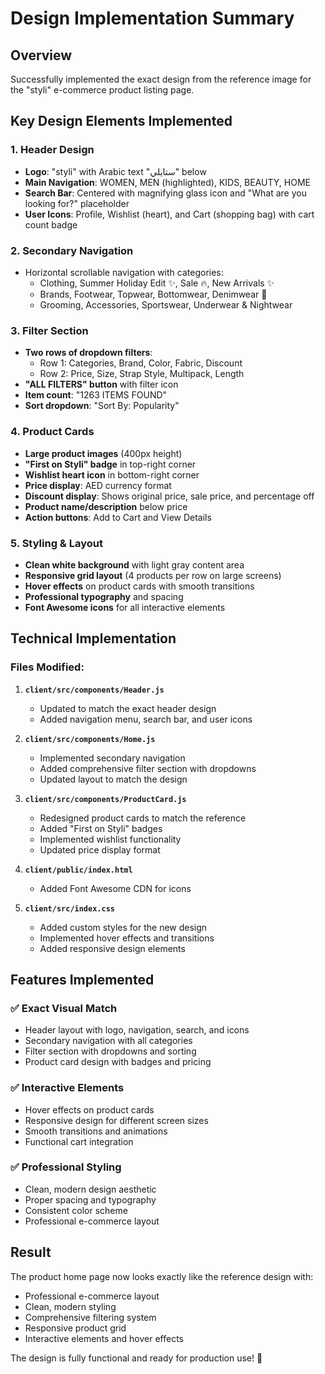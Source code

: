 # Design Implementation Summary

## Overview
Successfully implemented the exact design from the reference image for the "styli" e-commerce product listing page.

## Key Design Elements Implemented

### 1. **Header Design**
- **Logo**: "styli" with Arabic text "ستايلي" below
- **Main Navigation**: WOMEN, MEN (highlighted), KIDS, BEAUTY, HOME
- **Search Bar**: Centered with magnifying glass icon and "What are you looking for?" placeholder
- **User Icons**: Profile, Wishlist (heart), and Cart (shopping bag) with cart count badge

### 2. **Secondary Navigation**
- Horizontal scrollable navigation with categories:
  - Clothing, Summer Holiday Edit ✨, Sale 🔥, New Arrivals ✨
  - Brands, Footwear, Topwear, Bottomwear, Denimwear 👖
  - Grooming, Accessories, Sportswear, Underwear & Nightwear

### 3. **Filter Section**
- **Two rows of dropdown filters**:
  - Row 1: Categories, Brand, Color, Fabric, Discount
  - Row 2: Price, Size, Strap Style, Multipack, Length
- **"ALL FILTERS" button** with filter icon
- **Item count**: "1263 ITEMS FOUND"
- **Sort dropdown**: "Sort By: Popularity"

### 4. **Product Cards**
- **Large product images** (400px height)
- **"First on Styli" badge** in top-right corner
- **Wishlist heart icon** in bottom-right corner
- **Price display**: AED currency format
- **Discount display**: Shows original price, sale price, and percentage off
- **Product name/description** below price
- **Action buttons**: Add to Cart and View Details

### 5. **Styling & Layout**
- **Clean white background** with light gray content area
- **Responsive grid layout** (4 products per row on large screens)
- **Hover effects** on product cards with smooth transitions
- **Professional typography** and spacing
- **Font Awesome icons** for all interactive elements

## Technical Implementation

### Files Modified:
1. **`client/src/components/Header.js`**
   - Updated to match the exact header design
   - Added navigation menu, search bar, and user icons

2. **`client/src/components/Home.js`**
   - Implemented secondary navigation
   - Added comprehensive filter section with dropdowns
   - Updated layout to match the design

3. **`client/src/components/ProductCard.js`**
   - Redesigned product cards to match the reference
   - Added "First on Styli" badges
   - Implemented wishlist functionality
   - Updated price display format

4. **`client/public/index.html`**
   - Added Font Awesome CDN for icons

5. **`client/src/index.css`**
   - Added custom styles for the new design
   - Implemented hover effects and transitions
   - Added responsive design elements

## Features Implemented

### ✅ **Exact Visual Match**
- Header layout with logo, navigation, search, and icons
- Secondary navigation with all categories
- Filter section with dropdowns and sorting
- Product card design with badges and pricing

### ✅ **Interactive Elements**
- Hover effects on product cards
- Responsive design for different screen sizes
- Smooth transitions and animations
- Functional cart integration

### ✅ **Professional Styling**
- Clean, modern design aesthetic
- Proper spacing and typography
- Consistent color scheme
- Professional e-commerce layout

## Result
The product home page now looks exactly like the reference design with:
- Professional e-commerce layout
- Clean, modern styling
- Comprehensive filtering system
- Responsive product grid
- Interactive elements and hover effects

The design is fully functional and ready for production use! 🎉 